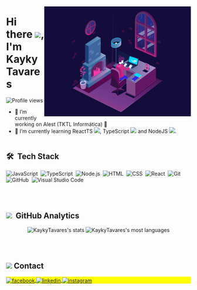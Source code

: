 <img align="right" height="300em"
src="https://github.com/KaykyTavares/KaykyTavares/blob/main/programmingGif.gif"/>
<h1 align="left">Hi there <img src="https://raw.githubusercontent.com/kaueMarques/kaueMarques/master/hi.gif" width="30px"/>, I'm Kayky Tavares</h1>
<p align="left"> <img src="https://komarev.com/ghpvc/?username=KaykyTavares&color=green" alt="Profile views" /> </p>

- 🔭 I’m currently working on Alest (TKTL Informática) 🦊
- 🌱 I’m currently learning ReactTS <img src="https://upload.wikimedia.org/wikipedia/commons/thumb/a/a7/React-icon.svg/768px-React-icon.svg.png" width="18px"/>, TypeScript <img src="https://www.svgrepo.com/show/303600/typescript-logo.svg" width="17px"/> and NodeJS <img src="https://cdn.worldvectorlogo.com/logos/nodejs-icon.svg" width="17px"/>.
<br><br>

## 🛠 &nbsp;Tech Stack

![JavaScript](https://img.shields.io/badge/-JavaScript-05122A?style=flat&logo=javascript)&nbsp;
![TypeScript](https://img.shields.io/badge/-TypeScript-05122A?style=flat&logo=typescript)&nbsp;
![Node.js](https://img.shields.io/badge/-Node.js-05122A?style=flat&logo=node.js)&nbsp;
![HTML](https://img.shields.io/badge/-HTML-05122A?style=flat&logo=HTML5)&nbsp;
![CSS](https://img.shields.io/badge/-CSS-05122A?style=flat&logo=CSS3&logoColor=1572B6)&nbsp;
![React](https://img.shields.io/badge/-React-05122A?style=flat&logo=react)&nbsp;
![Git](https://img.shields.io/badge/-Git-05122A?style=flat&logo=git)&nbsp;
![GitHub](https://img.shields.io/badge/-GitHub-05122A?style=flat&logo=github)&nbsp;
![Visual Studio Code](https://img.shields.io/badge/-Visual%20Studio%20Code-05122A?style=flat&logo=visual-studio-code&logoColor=007ACC)&nbsp;

<br><br>

## <img src="https://user-images.githubusercontent.com/88904495/192564149-4aa52b55-343d-4bb1-8887-6b15bbec537a.png" height="30em"/> &nbsp;GitHub Analytics


<p align="center">
  <img width="530em" src="https://github-readme-stats.vercel.app/api?username=KaykyTavares&show_icons=true&theme=vision-friendly-dark" alt="KaykyTavares's stats"/>
  <img width="530em" src="https://github-readme-stats.vercel.app/api/top-langs/?username=KaykyTavares&layout=compact&theme=vision-friendly-dark" alt="KaykyTavares's most languages"/>
</p>

<br><br>

## <img src="https://user-images.githubusercontent.com/88904495/192564974-4df031bb-0a4c-4efb-99a9-e592b2b92b35.svg" height="30em"/> Contact

<p align="left" style="background:yellow">
<a href="https://www.facebook.com/kayky.tavares.96/" target="_blank">
  <img align="center" src="https://img.shields.io/badge/-KaykyTavares-05122A?style=flat&logo=facebook" alt="facebook"/>  
</a>
<a href="https://www.linkedin.com/in/kayky-tavares/" target="_blank">
  <img align="center" src="https://img.shields.io/badge/-KaykyTavares-05122A?style=flat&logo=linkedin" alt="linkedin"/>
</a>
<a href="https://www.instagram.com/kayky_programmer28/" target="_blank">
 <img align="center" src="https://img.shields.io/badge/-KaykyTavares-05122A?style=flat&logo=instagram" alt="instagram"/>
</a>
</p>
